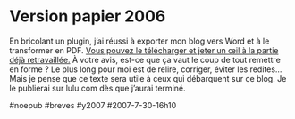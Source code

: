 # Version papier 2006

En bricolant un plugin, j’ai réussi à exporter mon blog vers Word et à le transformer en PDF. [Vous pouvez le télécharger et jeter un œil à la partie déjà retravaillée.](http://blog.tcrouzet.com/images_tc/vp2006.pdf) À votre avis, est-ce que ça vaut le coup de tout remettre en forme ? Le plus long pour moi est de relire, corriger, éviter les redites… Mais je pense que ce texte sera utile à ceux qui débarquent sur ce blog. Je le publierai sur lulu.com dès que j’aurai terminé.

#noepub #breves #y2007 #2007-7-30-16h10
